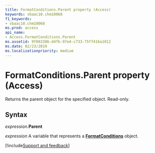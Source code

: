 ```yaml
---
title: FormatConditions.Parent property (Access)
keywords: vbaac10.chm10068
f1_keywords:
- vbaac10.chm10068
ms.prod: access
api_name:
- Access.FormatConditions.Parent
ms.assetid: 9f083386-d4fb-97e4-c733-75ff416a1012
ms.date: 02/23/2019
ms.localizationpriority: medium
---
```



# FormatConditions.Parent property (Access)

Returns the parent object for the specified object. Read-only.


## Syntax

_expression_.**Parent**

_expression_ A variable that represents a **[FormatConditions](Access.FormatConditions.md)** object.




[!include[Support and feedback](~/includes/feedback-boilerplate.md)]